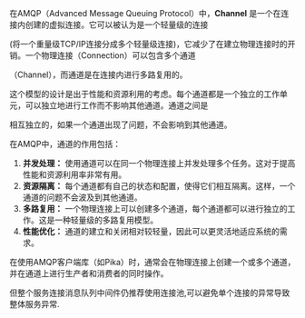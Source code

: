 在AMQP（Advanced Message Queuing Protocol）中，**Channel** 是一个在连接内创建的虚拟连接。它可以被认为是一个轻量级的连接 

(将一个重量级TCP/IP连接分成多个轻量级连接)，它减少了在建立物理连接时的开销。一个物理连接（Connection）可以包含多个通道

（Channel），而通道是在连接内进行多路复用的。

这个模型的设计是出于性能和资源利用的考虑。每个通道都是一个独立的工作单元，可以独立地进行工作而不影响其他通道。通道之间是

相互独立的，如果一个通道出现了问题，不会影响到其他通道。

在AMQP中，通道的作用包括：

1. **并发处理：** 使用通道可以在同一个物理连接上并发处理多个任务。这对于提高性能和资源利用率非常有用。
2. **资源隔离：** 每个通道都有自己的状态和配置，使得它们相互隔离。这样，一个通道的问题不会波及到其他通道。
3. **多路复用：** 一个物理连接上可以创建多个通道，每个通道都可以进行独立的工作。这是一种轻量级的多路复用模型。
4. **性能优化：** 通道的建立和关闭相对较轻量，因此可以更灵活地适应系统的需求。

在使用AMQP客户端库（如Pika）时，通常会在物理连接上创建一个或多个通道，并在通道上进行生产者和消费者的同时操作。

但整个服务连接消息队列中间件仍推荐使用连接池,可以避免单个连接的异常导致整体服务异常.